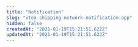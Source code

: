 ```yaml
---
title: "Notification"
slug: "vtex-shipping-network-notification-app"
hidden: false
createdAt: "2021-01-19T15:21:51.622Z"
updatedAt: "2021-01-19T15:21:51.622Z"
---
```

